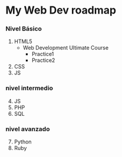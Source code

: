 # My Web Dev roadmap 

### Nivel Básico

1. HTML5
    * Web Development Ultimate Course
        - Practice1
        - Practice2
3. CSS
4. JS

### nivel intermedio

4. JS
5. PHP
6. SQL

### nivel avanzado

7. Python
8. Ruby
